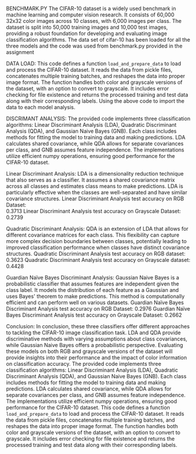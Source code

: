 BENCHMARK.PY 
The CIFAR-10 dataset is a widely used benchmark in machine learning and computer vision 
research. It consists of 60,000 32x32 color images across 10 classes, with 6,000 images 
per class. The dataset is split into 50,000 training images and 10,000 test images, providing 
a robust foundation for developing and evaluating image classification algorithms. 
The data set of cifar-10 has been loaded for all the three models and 
the code was used from benchmark.py provided in the assignment 

DATA LOAD: 
This code defines a function `load_and_prepare_data` to load and process 
the CIFAR-10 dataset. It reads the data from pickle files, concatenates 
multiple training batches, and reshapes the data into proper image format. 
The function handles both color and grayscale versions of the dataset, with an 
option to convert to grayscale. It includes error checking for file existence and 
returns the processed training and test data along with their corresponding 
labels. 
Using the above code to import the data to each model analysis. 

DISCRIMANT ANALYSIS: 
The provided code implements three classification algorithms: Linear 
Discriminant Analysis (LDA), Quadratic Discriminant Analysis (QDA), and 
Gaussian Naive Bayes (GNB). Each class includes methods for fitting the 
model to training data and making predictions. LDA calculates shared 
covariance, while QDA allows for separate covariances per class, and GNB 
assumes feature independence. The implementations utilize efficient numpy 
operations, ensuring good performance for the CIFAR-10 dataset. 

Linear Discriminant Analysis: 
LDA is a dimensionality reduction technique that also serves as a classifier. It 
assumes a shared covariance matrix across all classes and estimates class 
means to make predictions. LDA is particularly effective when the classes are 
well-separated and have similar covariance structures. 
Linear Discriminant Analysis test accuracy on RGB Dataset:  
0.3713 
Linear Discriminant Analysis test accuracy on Grayscale Dataset: 
0.2739 

Quadratic Discriminant Analysis: 
QDA is an extension of LDA that allows for different covariance matrices for 
each class. This flexibility can capture more complex decision boundaries 
between classes, potentially leading to improved classification performance 
when classes have distinct covariance structures. 
Quadratic Discriminant Analysis test accuracy on RGB dataset: 
0.3623 
Quadratic Discriminant Analysis test accuracy on Grayscale dataset: 
0.4428 

Guardian Naïve Bayes Discriminant Analysis: 
Gaussian Naive Bayes is a probabilistic classifier that assumes features are 
independent given the class label. It models the distribution of each feature 
as a Gaussian and uses Bayes' theorem to make predictions. This method is 
computationally efficient and can perform well on various datasets. 
Guardian Naïve Bayes Discriminant Analysis test accuracy on RGB 
Dataset: 
0.2976 
Guardian Naïve Bayes Discriminant Analysis test accuracy on 
Grayscale Dataset: 
0.2662 

Conclusion: 
In conclusion, these three classifiers offer different approaches to tackling the 
CIFAR-10 image classification task. LDA and QDA provide discriminative 
methods with varying assumptions about class covariances, while Gaussian 
Naive Bayes offers a probabilistic perspective. Evaluating these models on 
both RGB and grayscale versions of the dataset will provide insights into their 
performance and the impact of color information on classification accuracy. 
The provided code implements three classification algorithms: Linear 
Discriminant Analysis (LDA), Quadratic Discriminant Analysis (QDA), and 
Gaussian Naive Bayes (GNB). Each class includes methods for fitting the 
model to training data and making predictions. LDA calculates shared 
covariance, while QDA allows for separate covariances per class, and GNB 
assumes feature independence. The implementations utilize efficient numpy 
operations, ensuring good performance for the CIFAR-10 dataset. 
This code defines a function `load_and_prepare_data` to load and process 
the CIFAR-10 dataset. It reads the data from pickle files, concatenates 
multiple training batches, and reshapes the data into proper image format. 
The function handles both color and grayscale versions of the dataset, with an 
option to convert to grayscale. It includes error checking for file existence and 
returns the processed training and test data along with their corresponding 
labels. 
